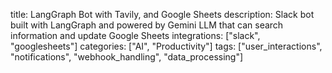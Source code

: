 title: LangGraph Bot with Tavily, and Google Sheets
description: Slack bot built with LangGraph and powered by Gemini LLM that can search information and update Google Sheets
integrations: ["slack", "googlesheets"]
categories: ["AI", "Productivity"]
tags: ["user_interactions", "notifications", "webhook_handling", "data_processing"]
